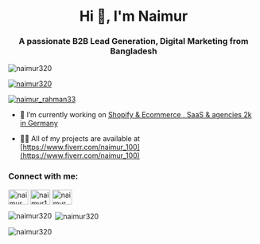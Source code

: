 <h1 align="center">Hi 👋, I'm Naimur</h1>
<h3 align="center">A passionate B2B Lead Generation, Digital Marketing from Bangladesh</h3>

<p align="left"> <img src="https://komarev.com/ghpvc/?username=naimur320&label=Profile%20views&color=0e75b6&style=flat" alt="naimur320" /> </p>

<p align="left"> <a href="https://github.com/ryo-ma/github-profile-trophy"><img src="https://github-profile-trophy.vercel.app/?username=naimur320" alt="naimur320" /></a> </p>

<p align="left"> <a href="https://twitter.com/naimur_rahman33" target="blank"><img src="https://img.shields.io/twitter/follow/naimur_rahman33?logo=twitter&style=for-the-badge" alt="naimur_rahman33" /></a> </p>

- 🔭 I’m currently working on [Shopify & Ecommerce , SaaS & agencies 2k in Germany](https://docs.google.com/spreadsheets/d/1SjzDpMHUNdceJoJNV7D8h-gNw9KfrYGsppHCsJUY7AM/edit?usp=sharing)

- 👨‍💻 All of my projects are available at [https://www.fiverr.com/naimur_100](https://www.fiverr.com/naimur_100)

<h3 align="left">Connect with me:</h3>
<p align="left">
<a href="https://twitter.com/naimur_rahman33" target="blank"><img align="center" src="https://raw.githubusercontent.com/rahuldkjain/github-profile-readme-generator/master/src/images/icons/Social/twitter.svg" alt="naimur_rahman33" height="30" width="40" /></a>
<a href="https://fb.com/naimur124" target="blank"><img align="center" src="https://raw.githubusercontent.com/rahuldkjain/github-profile-readme-generator/master/src/images/icons/Social/facebook.svg" alt="naimur124" height="30" width="40" /></a>
<a href="https://instagram.com/naimur_rahman124" target="blank"><img align="center" src="https://raw.githubusercontent.com/rahuldkjain/github-profile-readme-generator/master/src/images/icons/Social/instagram.svg" alt="naimur_rahman124" height="30" width="40" /></a>
</p>

<p><img align="left" src="https://github-readme-stats.vercel.app/api/top-langs?username=naimur320&show_icons=true&locale=en&layout=compact" alt="naimur320" /></p>

<p>&nbsp;<img align="center" src="https://github-readme-stats.vercel.app/api?username=naimur320&show_icons=true&locale=en" alt="naimur320" /></p>

<p><img align="center" src="https://github-readme-streak-stats.herokuapp.com/?user=naimur320&" alt="naimur320" /></p>
